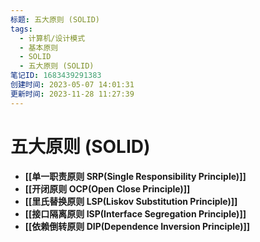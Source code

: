 ```yaml
---
标题: 五大原则 (SOLID)
tags:
  - 计算机/设计模式
  - 基本原则
  - SOLID
  - 五大原则 (SOLID)
笔记ID: 1683439291383
创建时间: 2023-05-07 14:01:31
更新时间: 2023-11-28 11:27:39
---
```


# 五大原则 (SOLID)

- **[[单一职责原则 SRP(Single Responsibility Principle)]]**
- **[[开闭原则 OCP(Open Close Principle)]]**
- **[[里氏替换原则 LSP(Liskov Substitution Principle)]]**
- **[[接口隔离原则 ISP(Interface Segregation Principle)]]**
- **[[依赖倒转原则 DIP(Dependence Inversion Principle)]]**
